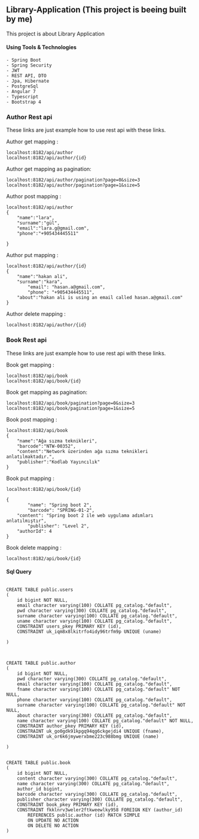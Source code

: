 ## Library-Application (This project is beeing built by me)
This project is about Library Application
#### Using Tools & Technologies
``` 
- Spring Boot
- Spring Security
- JWT
- REST API, DTO
- Jpa, Hibernate
- PostgreSql
- Angular 7
- Typescript
- Bootstrap 4
```
### Author Rest api
These links are just example how to use rest api with these links.

Author get mapping : 
```
localhost:8182/api/author 
localhost:8182/api/author/{id} 
```
Author get mapping as pagination: 
```
localhost:8182/api/author/pagination?page=0&size=3
localhost:8182/api/author/pagination?page=1&size=5
```
Author post mapping :
``` 
localhost:8182/api/author
{
	"name":"lara",
	"surname":"gül",
	"email":"lara.g@gmail.com",
	"phone":"+905434445511"
	
}
``` 
Author put mapping :
``` 
localhost:8182/api/author/{id} 
{
	"name":"hakan ali",
	"surname":"kara",
    	"email": "hasan.a@gmail.com",
    	"phone": "+905434445511",
	"about":"hakan ali is using an email called hasan.a@gmail.com"
}
``` 
Author delete mapping : 
``` 
localhost:8182/api/author/{id} 
```
### Book Rest api
These links are just example how to use rest api with these links.

Book get mapping : 
```
localhost:8182/api/book 
localhost:8182/api/book/{id}
```
Book get mapping as pagination: 
```
localhost:8182/api/book/pagination?page=0&size=3
localhost:8182/api/book/pagination?page=1&size=5
```
Book post mapping : 
```
localhost:8182/api/book
{
	"name":"Ağa sızma teknikleri",
	"barcode":"NTW-00352",
	"content":"Network üzerinden ağa sızma teknikleri anlatılmaktadır.",
	"publisher":"Kodlab Yayıncılık"
}
```
Book put mapping :  
```
localhost:8182/api/book/{id} 

{
    	"name": "Spring boot 2",
    	"barcode": "SPRING-01-2",
	"content": "Spring boot 2 ile web uygulama adımları anlatılmıştır",
    	"publisher": "Level 2",
	"authorId": 4
}
```
Book delete mapping : 
```
localhost:8182/api/book/{id} 
``` 
#### Sql Query
``` 

CREATE TABLE public.users
(
    id bigint NOT NULL,
    email character varying(100) COLLATE pg_catalog."default",
    pwd character varying(300) COLLATE pg_catalog."default",
    surname character varying(100) COLLATE pg_catalog."default",
    uname character varying(100) COLLATE pg_catalog."default",
    CONSTRAINT users_pkey PRIMARY KEY (id),
    CONSTRAINT uk_iqm8x8lkitrfo4idy96trfm9p UNIQUE (uname)

)



CREATE TABLE public.author
(
    id bigint NOT NULL,
    pwd character varying(300) COLLATE pg_catalog."default",
    email character varying(100) COLLATE pg_catalog."default",
    fname character varying(100) COLLATE pg_catalog."default" NOT NULL,
    phone character varying(100) COLLATE pg_catalog."default",
    surname character varying(100) COLLATE pg_catalog."default" NOT NULL,
    about character varying(300) COLLATE pg_catalog."default",
    name character varying(100) COLLATE pg_catalog."default" NOT NULL,
    CONSTRAINT author_pkey PRIMARY KEY (id),
    CONSTRAINT uk_go0gdk91kpgq94qg6ckgejdi4 UNIQUE (fname),
    CONSTRAINT uk_or6k6jmywerxbme223c988bmg UNIQUE (name)

)


CREATE TABLE public.book
(
    id bigint NOT NULL,
    content character varying(300) COLLATE pg_catalog."default",
    name character varying(300) COLLATE pg_catalog."default",
    author_id bigint,
    barcode character varying(300) COLLATE pg_catalog."default",
    publisher character varying(300) COLLATE pg_catalog."default",
    CONSTRAINT book_pkey PRIMARY KEY (id),
    CONSTRAINT fkklnrv3weler2ftkweewlky958 FOREIGN KEY (author_id)
        REFERENCES public.author (id) MATCH SIMPLE
        ON UPDATE NO ACTION
        ON DELETE NO ACTION
)
``` 
